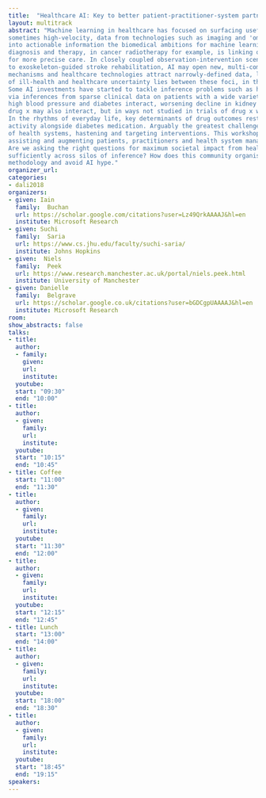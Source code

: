 ```yaml
---
title:  "Healthcare AI: Key to better patient-practitioner-system partnerships"
layout: multitrack
abstract: "Machine learning in healthcare has focused on surfacing useful structure from high-volume, 
sometimes high-velocity, data from technologies such as imaging and 'omics. As this structure is translated 
into actionable information the biomedical ambitions for machine learning are growing. The crossover between 
diagnosis and therapy, in cancer radiotherapy for example, is linking observation and intervention processes 
for more precise care. In closely coupled observation-intervention scenarios, such as brain stimulation linked 
to exoskeleton-guided stroke rehabilitation, AI may open new, multi-component therapies. Single diseases, disciplines, 
mechanisms and healthcare technologies attract narrowly-defined data, learning and inference. Yet, the major burden
of ill-health and healthcare uncertainty lies between these foci, in the noisy, real-world complexity of health and care. 
Some AI investments have started to tackle inference problems such as hastening interventions to save kidney function 
via inferences from sparse clinical data on patients with a wide variety of conditions. Indeed, conditions such as 
high blood pressure and diabetes interact, worsening decline in kidney function. These two conditions and 
drug x may also interact, but in ways not studied in trials of drug x where patients with multiple conditions were excluded. 
In the rhythms of everyday life, key determinants of drug outcomes rest with the patient, for example diet and physical 
activity alongside diabetes medication. Arguably the greatest challenge for AI in healthcare is to surface the dynamics 
of health systems, hastening and targeting interventions. This workshop will assemble a variety of perspectives in accelerating, 
assisting and augmenting patients, practitioners and health system managers with machine learning. We will challenge ourselves to ask: 
Are we asking the right questions for maximum societal impact from health-related machine learning? Are we borrowing strength 
sufficiently across silos of inference? How does this community organise at global scale to share well-formed problems to advance 
methodology and avoid AI hype."
organizer_url: 
categories:
- dali2018
organizers:
- given: Iain  
  family:  Buchan 
  url: https://scholar.google.com/citations?user=Lz49QrkAAAAJ&hl=en
  institute: Microsoft Research
- given: Suchi   
  family:  Saria 
  url: https://www.cs.jhu.edu/faculty/suchi-saria/
  institute: Johns Hopkins
- given:  Niels   
  family:  Peek 
  url: https://www.research.manchester.ac.uk/portal/niels.peek.html
  institute: University of Manchester
- given: Danielle  
  family:  Belgrave 
  url: https://scholar.google.co.uk/citations?user=bGDCgpUAAAAJ&hl=en
  institute: Microsoft Research
room: 
show_abstracts: false
talks:
- title: 
  author:
  - family: 
    given: 
    url: 
    institute: 
  youtube: 
  start: "09:30"
  end: "10:00" 
- title: 
  author:
  - given: 
    family: 
    url: 
    institute: 
  youtube: 
  start: "10:15"
  end: "10:45" 
- title: Coffee
  start: "11:00"
  end: "11:30"
- title: 
  author: 
  - given: 
    family: 
    url: 
    institute: 
  youtube: 
  start: "11:30"
  end: "12:00" 
- title: 
  author: 
  - given: 
    family: 
    url: 
    institute: 
  youtube: 
  start: "12:15"
  end: "12:45" 
- title: Lunch
  start: "13:00"
  end: "14:00"
- title: 
  author:
  - given: 
    family:
    url: 
    institute: 
  youtube: 
  start: "18:00"
  end: "18:30"
- title: 
  author:
  - given: 
    family:
    url: 
    institute: 
  youtube: 
  start: "18:45"
  end: "19:15"
speakers:
---
```

